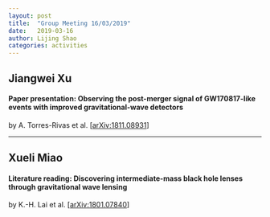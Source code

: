 ```yaml
---
layout: post
title:  "Group Meeting 16/03/2019"
date:   2019-03-16
author: Lijing Shao
categories: activities
---
```




## Jiangwei Xu

#### Paper presentation: Observing the post-merger signal of GW170817-like events with improved gravitational-wave detectors

by A. Torres-Rivas et al. [[arXiv:1811.08931](https://arxiv.org/abs/1811.08931)]

---

## Xueli Miao

#### Literature reading: Discovering intermediate-mass black hole lenses through gravitational wave lensing

by K.-H. Lai et al. [[arXiv:1801.07840](https://arxiv.org/abs/1801.07840)]

